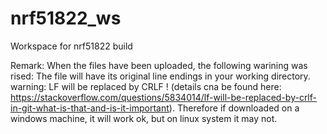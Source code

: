 # nrf51822_ws
Workspace for nrf51822 build

Remark:  When the files have been uploaded, the following warining was rised: The file will have its original line endings in your working directory. warning: LF will be replaced by CRLF ! (details cna be found here: https://stackoverflow.com/questions/5834014/lf-will-be-replaced-by-crlf-in-git-what-is-that-and-is-it-important).
Therefore if downloaded on a windows machine, it will work ok, but on linux system it may not.
